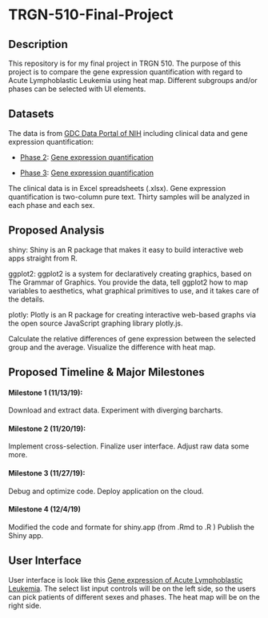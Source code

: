# TRGN-510-Final-Project

## Description  
This repository is for my final project in TRGN 510. The purpose of this project is to compare the gene expression quantification with regard to Acute Lymphoblastic Leukemia using heat map. Different subgroups and/or phases can be selected with UI elements.   

## Datasets
The data is from [GDC Data Portal of NIH](https://portal.gdc.cancer.gov) including clinical data and gene expression quantification: 


* [Phase 2](https://portal.gdc.cancer.gov/projects/TARGET-ALL-P2): [Gene expression quantification](https://portal.gdc.cancer.gov/repository?facetTab=files&filters=%7B%22op%22%3A%22and%22%2C%22content%22%3A%5B%7B%22op%22%3A%22in%22%2C%22content%22%3A%7B%22field%22%3A%22cases.project.project_id%22%2C%22value%22%3A%5B%22TARGET-ALL-P2%22%5D%7D%7D%2C%7B%22op%22%3A%22in%22%2C%22content%22%3A%7B%22field%22%3A%22files.analysis.workflow_type%22%2C%22value%22%3A%5B%22HTSeq%20-%20Counts%22%5D%7D%7D%2C%7B%22op%22%3A%22in%22%2C%22content%22%3A%7B%22field%22%3A%22files.data_category%22%2C%22value%22%3A%5B%22Transcriptome%20Profiling%22%5D%7D%7D%2C%7B%22op%22%3A%22in%22%2C%22content%22%3A%7B%22field%22%3A%22files.data_type%22%2C%22value%22%3A%5B%22Gene%20Expression%20Quantification%22%5D%7D%7D%2C%7B%22op%22%3A%22in%22%2C%22content%22%3A%7B%22field%22%3A%22files.experimental_strategy%22%2C%22value%22%3A%5B%22RNA-Seq%22%5D%7D%7D%5D%7D&searchTableTab=files)

* [Phase 3](https://portal.gdc.cancer.gov/repository?facetTab=files&filters=%7B%22op%22%3A%22and%22%2C%22content%22%3A%5B%7B%22op%22%3A%22in%22%2C%22content%22%3A%7B%22field%22%3A%22cases.project.project_id%22%2C%22value%22%3A%5B%22TARGET-ALL-P3%22%5D%7D%7D%2C%7B%22op%22%3A%22in%22%2C%22content%22%3A%7B%22field%22%3A%22files.data_category%22%2C%22value%22%3A%5B%22Clinical%22%5D%7D%7D%5D%7D&searchTableTab=files): [Gene expression quantification](https://portal.gdc.cancer.gov/repository?facetTab=files&filters=%7B%22op%22%3A%22and%22%2C%22content%22%3A%5B%7B%22op%22%3A%22in%22%2C%22content%22%3A%7B%22field%22%3A%22cases.project.project_id%22%2C%22value%22%3A%5B%22TARGET-ALL-P3%22%5D%7D%7D%2C%7B%22op%22%3A%22in%22%2C%22content%22%3A%7B%22field%22%3A%22files.analysis.workflow_type%22%2C%22value%22%3A%5B%22HTSeq%20-%20Counts%22%5D%7D%7D%2C%7B%22op%22%3A%22in%22%2C%22content%22%3A%7B%22field%22%3A%22files.data_category%22%2C%22value%22%3A%5B%22Transcriptome%20Profiling%22%5D%7D%7D%2C%7B%22op%22%3A%22in%22%2C%22content%22%3A%7B%22field%22%3A%22files.experimental_strategy%22%2C%22value%22%3A%5B%22RNA-Seq%22%5D%7D%7D%5D%7D&searchTableTab=files)

The clinical data is in Excel spreadsheets (.xlsx). Gene expression quantification is two-column pure text. Thirty samples will be analyzed in each phase and each sex.

## Proposed Analysis  

shiny: Shiny is an R package that makes it easy to build interactive web apps straight from R. 

ggplot2: ggplot2 is a system for declaratively creating graphics, based on The Grammar of Graphics. You provide the data, tell ggplot2 how to map variables to aesthetics, what graphical primitives to use, and it takes care of the details.

plotly: Plotly is an R package for creating interactive web-based graphs via the open source JavaScript graphing library plotly.js.

Calculate the relative differences of gene expression between the selected group and the average. Visualize the difference with heat map.

## Proposed Timeline & Major Milestones 
#### Milestone 1 (11/13/19): 
Download and extract data. 
Experiment with diverging barcharts.

#### Milestone 2 (11/20/19): 
Implement cross-selection.
Finalize user interface.
Adjust raw data some more.

#### Milestone 3 (11/27/19): 
Debug and optimize code.
Deploy application on the cloud.

#### Milestone 4 (12/4/19)
Modified the code and formate for shiny.app (from .Rmd to .R )
Publish the Shiny app.

## User Interface 
User interface is look like this [Gene expression of Acute Lymphoblastic Leukemia](https://phoebeisshiny.shinyapps.io/TRGN510Final/).
The select list input controls will be on the left side, so the users can pick patients of different sexes and phases. The heat map will be on the right side.

